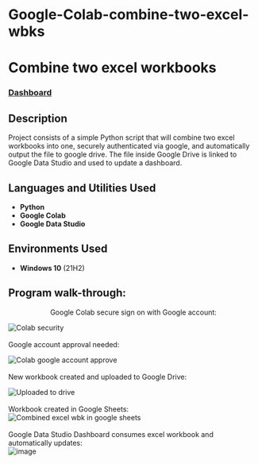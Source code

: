 # Google-Colab-combine-two-excel-wbks
<h1>Combine two excel workbooks</h1>

### [Dashboard](https://datastudio.google.com/s/jmuZqtdZrTc)

<h2>Description</h2>
Project consists of a simple Python script that will combine two excel workbooks into one, securely authenticated via google, and automatically output the file to google drive.  The file inside Google Drive is linked to Google Data Studio and used to update a dashboard.  
<br />


<h2>Languages and Utilities Used</h2>

- <b>Python</b> 
- <b>Google Colab</b>
- <b>Google Data Studio</b>

<h2>Environments Used </h2>

- <b>Windows 10</b> (21H2)

<h2>Program walk-through:</h2>

<p align="center">
Google Colab secure sign on with Google account: <br/>
  
![Colab security](https://user-images.githubusercontent.com/85902399/203385673-7683ede4-c013-4b8b-b898-d5309e0aeb07.png)
<br />
<br />
Google account approval needed:  <br/>
  
![Colab google account approve](https://user-images.githubusercontent.com/85902399/203385857-cb707602-27cb-404c-a4d0-b2a34ce75e12.png)
<br />
<br />
New workbook created and uploaded to Google Drive: <br/>
  
![Uploaded to drive](https://user-images.githubusercontent.com/85902399/203385984-2703051a-9f9f-4801-a178-bf29eb5bcf03.png)
<br />
<br />
Workbook created in Google Sheets:  <br/>
![Combined excel wbk in google sheets](https://user-images.githubusercontent.com/85902399/203386177-fbd3a262-2755-4367-9eeb-b3958c93f8b8.png)
<br />
<br />
Google Data Studio Dashboard consumes excel workbook and automatically updates:  <br/>
![image](https://user-images.githubusercontent.com/85902399/203381002-e4cc95e3-f9e6-4320-aa53-2f93e0ef6581.png)
<br />
<br />
</p>






